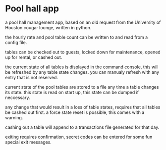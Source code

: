 # Pool hall app

a pool hall management app, based on an old request from the University of Houston cougar lounge, written in python.


the hourly rate and pool table count can be written to and read from a config file.

tables can be checked out to guests, locked down for maintenance, opened up for rental, or cashed out.

the current state of all tables is displayed in the command console, this will be refreshed by any table state changes.
you can manualy refresh with any entry that is not reserved.

current state of the pool tables are stored to a file any time a table changes its state. this state is read on start up,
this state can be dumped if neccessary.

any change that would result in a loss of table states, requires that all tables be cashed out first. 
a force state reset is possible, this comes with a warning.

cashing out a table will append to a transactions file generated for that day.

exiting requires confirmation, secret codes can be entered for some fun special exit messages.
